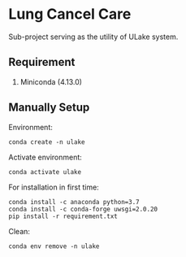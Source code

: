 # Lung Cancel Care

Sub-project serving as the utility of ULake system.

## Requirement

1. Miniconda (4.13.0)

## Manually Setup

Environment:

```
conda create -n ulake
```

Activate environment:

```
conda activate ulake
```

For installation in first time:

```
conda install -c anaconda python=3.7
conda install -c conda-forge uwsgi=2.0.20
pip install -r requirement.txt
```

Clean:

```
conda env remove -n ulake
```
